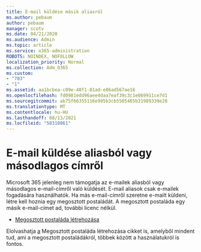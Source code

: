 ```yaml
---
title: E-mail küldése másik aliasról
ms.author: pebaum
author: pebaum
manager: scotv
ms.date: 04/21/2020
ms.audience: Admin
ms.topic: article
ms.service: o365-administration
ROBOTS: NOINDEX, NOFOLLOW
localization_priority: Normal
ms.collection: Adm_O365
ms.custom:
- "703"
- "1"
ms.assetid: aa1bcbea-c09e-40f1-81ad-e86ad567ae16
ms.openlocfilehash: fd0981edd96aee4daa7eaf39c3c1e069911ce7d1
ms.sourcegitcommit: ab75f66355116e995b3cb5505465b31989339e28
ms.translationtype: MT
ms.contentlocale: hu-HU
ms.lasthandoff: 08/13/2021
ms.locfileid: "58310861"
---
```

# <a name="send-email-from-an-alias-or-secondary-address"></a>E-mail küldése aliasból vagy másodlagos címről

Microsoft 365 jelenleg nem támogatja az e-mailek aliasból vagy másodlagos e-mail-címről való küldését. E-mail aliasok csak e-mailek fogadására használhatók. Ha más e-mail-címről szeretne e-mailt küldeni, létre kell hoznia egy megosztott postaládát. A megosztott postaláda egy másik e-mail-címet ad, további licenc nélkül.
  
- [Megosztott postaláda létrehozása](https://portal.office.com/AdminPortal/Home#/AssistedGuide/addemailoptions)

Elolvashatja [a](https://docs.microsoft.com/microsoft-365/admin/email/create-a-shared-mailbox) Megosztott postaláda létrehozása cikket is, amelyből mindent tud, ami a megosztott postaládákról, többek között a használatukról is fontos.